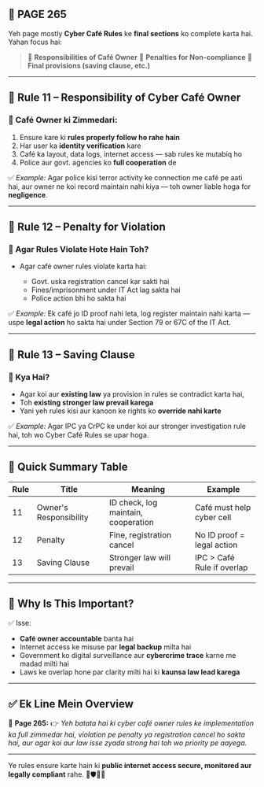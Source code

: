 ## 📄 **PAGE 265**

Yeh page mostly **Cyber Café Rules** ke **final sections** ko complete karta hai.
Yahan focus hai:

> 🔹 **Responsibilities of Café Owner**
> 🔹 **Penalties for Non-compliance**
> 🔹 **Final provisions (saving clause, etc.)**

---

## 🔹 **Rule 11 – Responsibility of Cyber Café Owner**

### 👤 Café Owner ki Zimmedari:

1. Ensure kare ki **rules properly follow ho rahe hain**
2. Har user ka **identity verification** kare
3. Café ka layout, data logs, internet access — sab rules ke mutabiq ho
4. Police aur govt. agencies ko **full cooperation** de

✅ *Example:*
Agar police kisi terror activity ke connection me café pe aati hai, aur owner ne koi record maintain nahi kiya — toh owner liable hoga for **negligence**.

---

## 🔹 **Rule 12 – Penalty for Violation**

### 🚨 Agar Rules Violate Hote Hain Toh?

* Agar café owner rules violate karta hai:

  * Govt. uska registration cancel kar sakti hai
  * Fines/imprisonment under IT Act lag sakta hai
  * Police action bhi ho sakta hai

✅ *Example:*
Ek café jo ID proof nahi leta, log register maintain nahi karta — uspe **legal action** ho sakta hai under Section 79 or 67C of the IT Act.

---

## 🔹 **Rule 13 – Saving Clause**

### 📌 Kya Hai?

* Agar koi aur **existing law** ya provision in rules se contradict karta hai,
* Toh **existing stronger law prevail karega**
* Yani yeh rules kisi aur kanoon ke rights ko **override nahi karte**

✅ *Example:*
Agar IPC ya CrPC ke under koi aur stronger investigation rule hai, toh wo Cyber Café Rules se upar hoga.

---

## 🧩 **Quick Summary Table**

| Rule | Title                  | Meaning                             | Example                    |
| ---- | ---------------------- | ----------------------------------- | -------------------------- |
| 11   | Owner's Responsibility | ID check, log maintain, cooperation | Café must help cyber cell  |
| 12   | Penalty                | Fine, registration cancel           | No ID proof = legal action |
| 13   | Saving Clause          | Stronger law will prevail           | IPC > Café Rule if overlap |

---

## 🔹 **Why Is This Important?**

✅ Isse:

* **Café owner accountable** banta hai
* Internet access ke misuse par **legal backup** milta hai
* Government ko digital surveillance aur **cybercrime trace** karne me madad milti hai
* Laws ke overlap hone par clarity milti hai ki **kaunsa law lead karega**

---

## ✅ **Ek Line Mein Overview**

📌 **Page 265:**
👉 *Yeh batata hai ki cyber café owner rules ke implementation ka full zimmedar hai, violation pe penalty ya registration cancel ho sakta hai, aur agar koi aur law isse zyada strong hai toh wo priority pe aayega.*

---

Ye rules ensure karte hain ki **public internet access secure, monitored aur legally compliant** rahe. 📡🛡️👨‍⚖️

